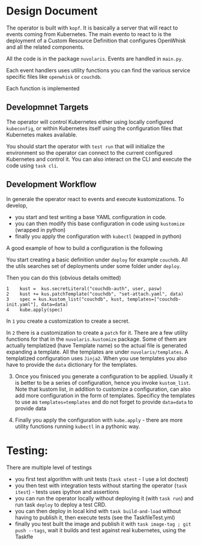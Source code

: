 <!--
  ~ Licensed to the Apache Software Foundation (ASF) under one
  ~ or more contributor license agreements.  See the NOTICE file
  ~ distributed with this work for additional information
  ~ regarding copyright ownership.  The ASF licenses this file
  ~ to you under the Apache License, Version 2.0 (the
  ~ "License"); you may not use this file except in compliance
  ~ with the License.  You may obtain a copy of the License at
  ~
  ~   http://www.apache.org/licenses/LICENSE-2.0
  ~
  ~ Unless required by applicable law or agreed to in writing,
  ~ software distributed under the License is distributed on an
  ~ "AS IS" BASIS, WITHOUT WARRANTIES OR CONDITIONS OF ANY
  ~ KIND, either express or implied.  See the License for the
  ~ specific language governing permissions and limitations
  ~ under the License.
  ~
-->
# Design Document

The operator is built with `kopf`. It is basically a server that will react to events coming from Kubernetes. The main evento to react to is the deployment of a Custom Resource Definition that configures OpenWhisk and all the related components.

All the code is in the package `nuvolaris`.  Events are handled in `main.py`.

Each event handlers uses utility functions you can find the various service specific files like `openwhisk` or `couchdb`.

Each function is implemented


## Developmnet Targets


The operator will control Kubernetes either using locally configured `kubeconfig`, or within Kubernetes itself using the configuration files that Kubernetes makes available.

You should start the operator with `test run` that will initialize the environment so the operator can connect to the current configured Kubernetes and control it. You can also interact on the CLI and execute the code using `task cli`.

## Development Workflow 

In generale the operator react to events and execute kustomizations.
To develop, 
- you start and test writing a base YAML configuration in code. 
- you can then modify this base configuration in code using `kustomize` (wrapped in python)
- finally you apply the configuration with `kubectl` (wapped in python)

A good example of how to build a configuration is the following

You start creating a basic definition under `deploy` for example `couchdb`. All the utils searches set of deployments under some folder under `deploy`. 

Then you can do this (obvious details omitted)

```
1    kust =  kus.secretLiteral("couchdb-auth", user, pasw)
2    kust += kus.patchTemplate("couchdb", "set-attach.yaml", data) 
3    spec = kus.kustom_list("couchdb", kust, templates=["couchdb-init.yaml"], data=data)
4    kube.apply(spec)

```

In `1` you create a customization to create a secret. 

In `2` there is a customization to create a `patch` for it. There are a few utility functions for that in the `nuvolaris.kustomize` package. Some of them are actually templatized (have Template name) so the actual file is generated expanding a template. All the templates are under `nuvolaris/templates`.  A templatized configuration uses `Jinja2`. When you use templates you also have to provide the `data` dictionary for the templates.

3. Once you finisced you generate a configuration to be applied. Usually it is better to be a series of configuration, hence you invoke `kustom_list`. Note that kustom list, in addition to customize a configuration, can also add more configuration in the form of templates. Specificy the templates to use as `templates=templates` and do not forget to provide `data=data` to provide data

4. Finally you apply the configuration with `kube.apply` - there are more utility functions running `kubectl` in a pythonic way.


# Testing:

There are multiple level of testings

- you first test algorithm with unit tests (`task utest` - I use a lot doctest)
- you then test with integration tests without starting the operator (`task itest`) - tests uses ipython and assertions
- you can run the operator locally without deploying it (with `task run`) and run task `deploy` to deploy a test CRD.
- you can then deploy in local kind with `task build-and-load` without having to publish it, then  execute tests (see the TaskfileTest.yml)
- finally you test built the image and publish it with `task image-tag ; git push --tags`, wait it builds and test against real kubernetes, using the Taskfle



